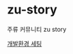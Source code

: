 # zu-story

주류 커뮤니티 zu story

[개발환경 세팅](https://github.com/ondal-house/zu-story/wiki/%EA%B0%9C%EB%B0%9C-%ED%99%98%EA%B2%BD-%EC%84%B8%ED%8C%85) <br/>
